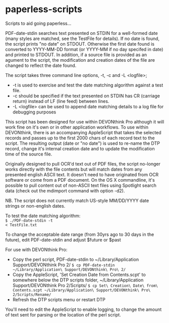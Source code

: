 paperless-scripts
=================

Scripts to aid going paperless...

PDF-date-stdin searches text presented on STDIN for a well-formed date (many styles are matched, see the TestFile for details). If no date is found, the script prints "no date" on STDOUT. Otherwise the first date found is converted to YYYY-MM-DD format (or YYYY-MM if no day specifed in date) and printed to STDOUT. In addition, if a source file is provided as an agument to the script, the modification and creation dates of the file are changed to reflect the date found.

The script takes three command line options, -t, -c and -L \<logfile\>;
- -t is used to exercise and test the date matching algorithm against a test file.
- -c should be specified if the text presented on STDIN has CR (carriage return) instead of LF (line feed) between lines. 
- -L \<logfile\> can be used to append date matching details to a log file for debugging purposes

This script has been designed for use within DEVONthink Pro although it will work fine on it's own or in other application workflows. To use within DEVONthink, there is an accompanying AppleScript that takes the selected records and passes up to the first 2000 chars of each record text to the script. The resulting output (date or "no date") is used to re-name the DTP record, change it's internal creation date and to update the modification time of the source file.

Originally designed to pull OCR'd text out of PDF files, the script no-longer works directly with the file contents but will match dates from any presented english ASCII text. It doesn't need to have originated from OCR software or come from a PDF document. On the OS X commandline, it's possible to pull content out of non-ASCII text files using Spotlight search data (check out the mdimport command with option -d2).

NB. The script does not currently match US-style MM/DD/YYYY date strings or non-english dates.

To test the date matching algorithm:<br>
<code>$ ./PDF-date-stdin -t < TestFile.txt</code>

To change the acceptable date range (from 30yrs ago to 30 days in the future), 
edit PDF-date-stdin and adjust $future or $past

For use with DEVONthink Pro:
- Copy the perl script, PDF-date-stdin to ~/Library/Application Support/DEVONthink Pro 2/ <code>$ cp PDF-date-stdin ~/Library/Application\ Support/DEVONthink\ Pro\ 2/</code>
- Copy the AppleScript, 'Set Creation Date from Contents.scpt' to somewhere below the DTP scripts folder, ~/Library/Application Support/DEVONthink Pro 2/Scripts/ <code>$ cp Set\ Creation\ Date\ from\ Contents.scpt ~/Library/Application\ Support/DEVONthink\ Pro\ 2/Scripts/Rename/</code>
- Refresh the DTP scripts menu or restart DTP

You'll need to edit the AppleScript to enable logging, to change the amount of text sent for parsing or the location
of the perl script.

